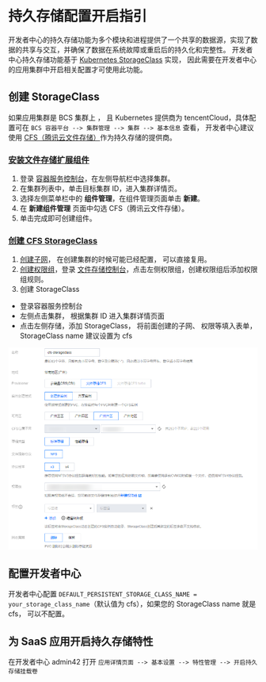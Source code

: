 # 持久存储配置开启指引

开发者中心的持久存储功能为多个模块和进程提供了一个共享的数据源，实现了数据的共享与交互，并确保了数据在系统故障或重启后的持久化和完整性。
开发者中心持久存储功能基于 [Kubernetes StorageClass](https://kubernetes.io/zh-cn/docs/concepts/storage/storage-classes/) 实现， 因此需要在开发者中心的应用集群中开启相关配置才可使用此功能。

## 创建 StorageClass

如果应用集群是 BCS 集群上
， 且 Kubernetes 提供商为 tencentCloud，具体配置可在 `BCS 容器平台 --> 集群管理 --> 集群 --> 基本信息` 查看， 开发者中心建议使用 [CFS（腾讯云文件存储）](https://cloud.tencent.com/document/product/457/44234)作为持久存储的提供商。

### [安装文件存储扩展组件](https://cloud.tencent.com/document/product/457/44234)

1. 登录 [容器服务控制台](https://console.qcloud.com/tke2)，在左侧导航栏中选择集群。
2. 在集群列表中，单击目标集群 ID，进入集群详情页。
3. 选择左侧菜单栏中的 **组件管理**，在组件管理页面单击 **新建**。
4. 在 **新建组件管理** 页面中勾选 CFS（腾讯云文件存储）。
5. 单击完成即可创建组件。

### [创建 CFS StorageClass](https://cloud.tencent.com/document/product/457/44235)

1. [创建子网](https://cloud.tencent.com/document/product/215/36517)， 在创建集群的时候可能已经配置， 可以直接复用。
2. [创建权限组](https://cloud.tencent.com/document/product/582/10951)，登录 [文件存储控制台](https://console.cloud.tencent.com/cfs)，点击左侧权限组，创建权限组后添加权限组规则。
3. 创建 StorageClass

- 登录容器服务控制台
- 左侧点击集群， 根据集群 ID 进入集群详情页面
- 点击左侧存储，添加 StorageClass， 将前面创建的子网、 权限等填入表单， StorageClass name 建议设置为 cfs

![CFS 配置](../../assets/images/cfs.png)

## 配置开发者中心

开发者中心配置 `DEFAULT_PERSISTENT_STORAGE_CLASS_NAME = your_storage_class_name`（默认值为 cfs），如果您的 StorageClass name 就是 cfs， 可以不配置。

## 为 SaaS 应用开启持久存储特性

在开发者中心 admin42 打开 `应用详情页面 --> 基本设置 --> 特性管理 --> 开启持久存储挂载卷`
